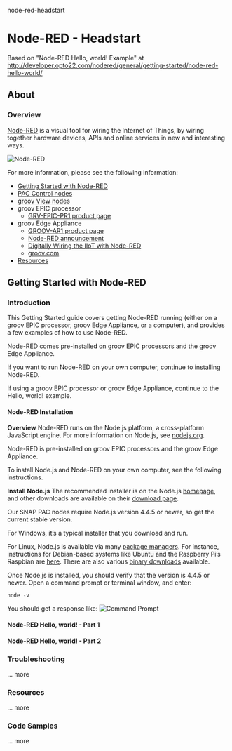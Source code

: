 node-red-headstart
# Node-RED - Headstart

Based on "Node-RED Hello, world! Example" at http://developer.opto22.com/nodered/general/getting-started/node-red-hello-world/

## About

### Overview

[Node-RED](http://nodered.org/) is a visual tool for wiring the Internet of Things, by wiring together hardware devices, APIs and online services in new and interesting ways.

![Node-RED](http://developer.opto22.com/images/node-red-pac/node-red-pac-hardware.jpg)

For more information, please see the following information:

- [Getting Started with Node-RED](http://developer.opto22.com/nodered/general/getting-started)
- [PAC Control nodes](http://developer.opto22.com/nodered/pac)
- [groov View nodes](http://developer.opto22.com/nodered/groov)
- groov EPIC processor
  - [GRV-EPIC-PR1 product page](https://www.opto22.com/products/product-container/grv-epic-pr1)
- groov Edge Appliance
  - [GROOV-AR1 product page](https://www.opto22.com/products/groov-ar1-base)
  - [Node-RED announcement](http://blog.opto22.com/optoblog/optonews-iiot-tool-node-red-included-in-new-groov-admin-release)
  - [Digitally Wiring the IIoT with Node-RED](http://blog.opto22.com/optoblog/digitally-wiring-the-iiot-with-node-red)
  - [groov.com](https://groov.com/?__hstc=256016212.dfb3efe4cbcc920bfe85d2853b6262cb.1577022410153.1577022410153.1577022410153.1&__hssc=256016212.2.1577022410154&__hsfp=3201587947)
- [Resources](http://developer.opto22.com/nodered/resources)

## Getting Started with Node-RED

### Introduction

This Getting Started guide covers getting Node-RED running (either on a groov EPIC processor, groov Edge Appliance, or a computer), and provides a few examples of how to use Node-RED.

Node-RED comes pre-installed on groov EPIC processors and the groov Edge Appliance.

If you want to run Node-RED on your own computer, continue to installing Node-RED.

If using a groov EPIC processor or groov Edge Appliance, continue to the Hello, world! example.

#### Node-RED Installation

**Overview**
Node-RED runs on the Node.js platform, a cross-platform JavaScript engine. For more information on Node.js, see [nodejs.org](https://nodejs.org/).

Node-RED is pre-installed on groov EPIC processors and the groov Edge Appliance.

To install Node.js and Node-RED on your own computer, see the following instructions.

**Install Node.js**
The recommended installer is on the Node.js [homepage](https://nodejs.org/), and other downloads are available on their [download page](https://nodejs.org/en/download/).

Our SNAP PAC nodes require Node.js version 4.4.5 or newer, so get the current stable version.

For Windows, it’s a typical installer that you download and run.

For Linux, Node.js is available via many [package managers](https://nodejs.org/en/download/package-manager/). For instance, instructions for Debian-based systems like Ubuntu and the Raspberry Pi’s Raspbian are [here](https://nodejs.org/en/download/package-manager/#debian-and-ubuntu-based-linux-distributions). There are also various [binary downloads](https://nodejs.org/en/download/) available.

Once Node.js is installed, you should verify that the version is 4.4.5 or newer. Open a command prompt or terminal window, and enter:

```javascript
node -v
```

You should get a response like:
![Command Prompt](http://developer.opto22.com/nodered/general/getting-started/images/nodejs-install-version.png)



#### Node-RED Hello, world! - Part 1

#### Node-RED Hello, world! - Part 2

### Troubleshooting

... more

### Resources

... more

### Code Samples

... more

